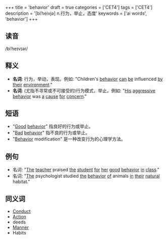 +++
title = 'behavior'
draft = true
categories = ['CET4']
tags = ['CET4']
description = '[biˈheivjə] n.行为，举止，态度'
keywords = ['ai words', 'behavior']
+++

## 读音
/biˈheɪvɪər/

## 释义
- **名词**: 行为，举动，表现。例如: "Children's [behavior](/post/behavior/) [can](/post/can/) [be](/post/be/) influenced [by](/post/by/) [their](/post/their/) [environment](/post/environment/)."
- **名词**: (尤指不寻常或不可接受的)行为模式，举止。例如: "[His](/post/his/) [aggressive](/post/aggressive/) [behavior](/post/behavior/) was [a](/post/a/) [cause](/post/cause/) [for](/post/for/) [concern](/post/concern/)."

## 短语
- "[Good](/post/good/) [behavior](/post/behavior/)" 指良好的行为或举止。
- "[Bad](/post/bad/) [behavior](/post/behavior/)" 指不良的行为或举止。
- "[Behavior](/post/behavior/) modification" 是一种改变行为的心理学方法。

## 例句
- 名词: "[The](/post/the/) [teacher](/post/teacher/) praised [the](/post/the/) [student](/post/student/) [for](/post/for/) [her](/post/her/) [good](/post/good/) [behavior](/post/behavior/) [in](/post/in/) [class](/post/class/)."
- 名词: "[The](/post/the/) psychologist studied [the](/post/the/) [behavior](/post/behavior/) [of](/post/of/) animals [in](/post/in/) [their](/post/their/) [natural](/post/natural/) habitat."

## 同义词
- [Conduct](/post/conduct/)
- [Action](/post/action/)
- deeds
- [Manner](/post/manner/)
- Habits
